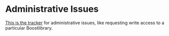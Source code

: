 Administrative Issues
=====================

[This is the tracker](https://github.com/boostorg/admin/issues) for
administrative issues, like requesting write access to a particular
Boostlibrary.
